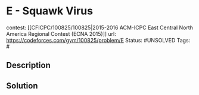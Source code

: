 # E - Squawk Virus

contest: [[CFICPC/100825/100825|2015-2016 ACM-ICPC East Central North America Regional Contest (ECNA 2015)]]
url: https://codeforces.com/gym/100825/problem/E
Status: #UNSOLVED
Tags: #

## Description

## Solution

